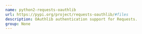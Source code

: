 ```yaml
---
name: python2-requests-oauthlib
url: https://pypi.org/project/requests-oauthlib/#files
description: OAuthlib authentication support for Requests.
group: None
---
```

